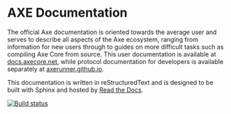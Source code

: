 # AXE Documentation

The official Axe documentation is oriented towards the average user and serves to describe all aspects of the Axe ecosystem, ranging from information for new users through to guides on more difficult tasks such as compiling Axe Core from source. This user documentation is available at [docs.axecore.net](https://docs.axecore.net/), while protocol documentation for developers is available separately at [axerunner.github.io](https://axerunner.github.io/).

This documentation is written in reStructuredText and is designed to be built with Sphinx and hosted by [Read the Docs](https://readthedocs.org/projects/axe-docs/).

[![Build status](https://img.shields.io/readthedocs/axe-docs.svg)](https://readthedocs.org/projects/axe-docs/builds/)
